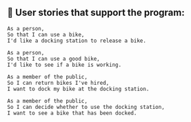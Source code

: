 ## 🚴 **User stories that support the program:**

```
As a person,
So that I can use a bike,
I'd like a docking station to release a bike.
```

```
As a person,
So that I can use a good bike,
I'd like to see if a bike is working.
```

```
As a member of the public,
So I can return bikes I've hired,
I want to dock my bike at the docking station.
```

```
As a member of the public,
So I can decide whether to use the docking station,
I want to see a bike that has been docked.
```